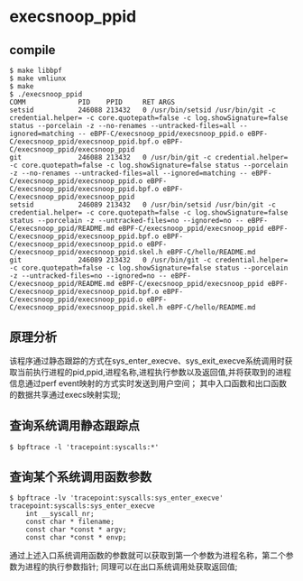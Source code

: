 # execsnoop_ppid

## compile

```shell
$ make libbpf
$ make vmliunx
$ make 
$ ./execsnoop_ppid
COMM             PID    PPID     RET ARGS
setsid           246088 213432   0 /usr/bin/setsid /usr/bin/git -c credential.helper= -c core.quotepath=false -c log.showSignature=false status --porcelain -z --no-renames --untracked-files=all --ignored=matching -- eBPF-C/execsnoop_ppid/execsnoop_ppid.o eBPF-C/execsnoop_ppid/execsnoop_ppid.bpf.o eBPF-C/execsnoop_ppid/execsnoop_ppid 
git              246088 213432   0 /usr/bin/git -c credential.helper= -c core.quotepath=false -c log.showSignature=false status --porcelain -z --no-renames --untracked-files=all --ignored=matching -- eBPF-C/execsnoop_ppid/execsnoop_ppid.o eBPF-C/execsnoop_ppid/execsnoop_ppid.bpf.o eBPF-C/execsnoop_ppid/execsnoop_ppid 
setsid           246089 213432   0 /usr/bin/setsid /usr/bin/git -c credential.helper= -c core.quotepath=false -c log.showSignature=false status --porcelain -z --untracked-files=no --ignored=no -- eBPF-C/execsnoop_ppid/README.md eBPF-C/execsnoop_ppid/execsnoop_ppid eBPF-C/execsnoop_ppid/execsnoop_ppid.bpf.o eBPF-C/execsnoop_ppid/execsnoop_ppid.o eBPF-C/execsnoop_ppid/execsnoop_ppid.skel.h eBPF-C/hello/README.md 
git              246089 213432   0 /usr/bin/git -c credential.helper= -c core.quotepath=false -c log.showSignature=false status --porcelain -z --untracked-files=no --ignored=no -- eBPF-C/execsnoop_ppid/README.md eBPF-C/execsnoop_ppid/execsnoop_ppid eBPF-C/execsnoop_ppid/execsnoop_ppid.bpf.o eBPF-C/execsnoop_ppid/execsnoop_ppid.o eBPF-C/execsnoop_ppid/execsnoop_ppid.skel.h eBPF-C/hello/README.md 
```

## 原理分析

该程序通过静态跟踪的方式在sys_enter_execve、sys_exit_execve系统调用时获取当前执行进程的pid,ppid,进程名称,进程执行参数以及返回值,并将获取到的进程信息通过perf event映射的方式实时发送到用户空间；
其中入口函数和出口函数的数据共享通过execs映射实现;

## 查询系统调用静态跟踪点

```shell
$ bpftrace -l 'tracepoint:syscalls:*'
```

## 查询某个系统调用函数参数

```shell
$ bpftrace -lv 'tracepoint:syscalls:sys_enter_execve'
tracepoint:syscalls:sys_enter_execve
    int __syscall_nr;
    const char * filename;
    const char *const * argv;
    const char *const * envp;
```

通过上述入口系统调用函数的参数就可以获取到第一个参数为进程名称，第二个参数为进程的执行参数指针;
同理可以在出口系统调用处获取返回值;
